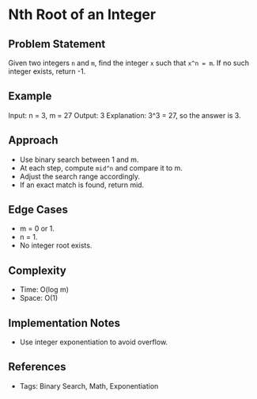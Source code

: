 # Nth Root of an Integer

## Problem Statement

Given two integers `n` and `m`, find the integer `x` such that `x^n = m`. If no such integer exists, return -1.

## Example

Input: n = 3, m = 27
Output: 3
Explanation: 3^3 = 27, so the answer is 3.

## Approach

- Use binary search between 1 and m.
- At each step, compute `mid^n` and compare it to m.
- Adjust the search range accordingly.
- If an exact match is found, return mid.

## Edge Cases

- m = 0 or 1.
- n = 1.
- No integer root exists.

## Complexity

- Time: O(log m)
- Space: O(1)

## Implementation Notes

- Use integer exponentiation to avoid overflow.

## References

- Tags: Binary Search, Math, Exponentiation
